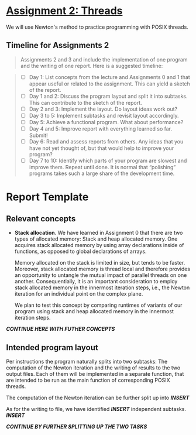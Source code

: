 [//]: # (To preview markdown file in Emacs type C-c C-c p)

# [Assignment 2: Threads](https://www.raum-brothers.eu/martin/Chalmers_TMA881_1920/assignments.html#threads)
We will use Newton's method to practice programming with POSIX threads.


## Timeline for Assignments 2
> Assignments 2 and 3 and include the implementation of one program and the writing of one report. Here is a suggested timeline:

> - [ ] Day 1: List concepts from the lecture and Assignments 0 and 1 that appear useful or related to the assignment. This can yield a sketch of the report.
> - [ ] Day 1 and 2: Discuss the program layout and split it into subtasks. This can contribute to the sketch of the report.
> - [ ] Day 2 and 3: Implement the layout. Do layout ideas work out?
> - [ ] Day 3 to 5: Implement subtasks and revisit layout accordingly.
> - [ ] Day 5: Achieve a functional program. What about performance?
> - [ ] Day 4 and 5: Improve report with everything learned so far. Submit!
> - [ ] Day 6: Read and assess reports from others. Any ideas that you have not yet thought of, but that would help to improve your program?
> - [ ] Day 7 to 10: Identify which parts of your program are slowest and improve them. Repeat until done. It is normal that “polishing” programs takes such a large share of the development time.


# Report Template

## Relevant concepts

- **Stack allocation**.  We have learned in Assignment 0 that there are two
  types of allocated memory: Stack and heap allocated memory. One acquires
  stack allocated memory by using array declarations inside of functions, as
  opposed to global declarations of arrays.

  Memory allocated on the stack is limited in size, but tends to be faster.
  Moreover, stack allocated memory is thread local and therefore provides an
  opportunity to untangle the mutual impact of parallel threads on one another.
  Consequentially, it is an important consideration to employ stack allocated
  memory in the innermost iteration steps, i.e., the Newton iteration for an
  individual point on the complex plane.

  We plan to test this concept by comparing runtimes of variants of our program
  using stack and heap allocated memory in the innermost iteration steps.

***CONTINUE HERE WITH FUTHER CONCEPTS***

## Intended program layout

Per instructions the program naturally splits into two subtasks: The
computation of the Newton iteration and the writing of results to the two
output files. Each of them will be implemented in a separate function, that are
intended to be run as the main function of corresponding POSIX threads.

The computation of the Newton iteration can be further split up into
***INSERT***

As for the writing to file, we have identified ***INSERT*** independent
subtasks. ***INSERT***

***CONTINUE BY FURTHER SPLITTING UP THE TWO TASKS***
